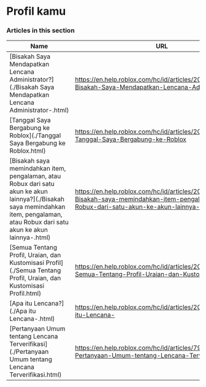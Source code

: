 # Profil kamu  
### Articles in this section
Name|URL
-|-
[Bisakah Saya Mendapatkan Lencana Administrator?](./Bisakah Saya Mendapatkan Lencana Administrator-.html) |https://en.help.roblox.com/hc/id/articles/203312360-Bisakah-Saya-Mendapatkan-Lencana-Administrator-
[Tanggal Saya Bergabung ke Roblox](./Tanggal Saya Bergabung ke Roblox.html) |https://en.help.roblox.com/hc/id/articles/203313060-Tanggal-Saya-Bergabung-ke-Roblox
[Bisakah saya memindahkan item, pengalaman, atau Robux dari satu akun ke akun lainnya?](./Bisakah saya memindahkan item, pengalaman, atau Robux dari satu akun ke akun lainnya-.html) |https://en.help.roblox.com/hc/id/articles/203313090-Bisakah-saya-memindahkan-item-pengalaman-atau-Robux-dari-satu-akun-ke-akun-lainnya-
[Semua Tentang Profil, Uraian, dan Kustomisasi Profil](./Semua Tentang Profil, Uraian, dan Kustomisasi Profil.html) |https://en.help.roblox.com/hc/id/articles/203313660-Semua-Tentang-Profil-Uraian-dan-Kustomisasi-Profil
[Apa itu Lencana?](./Apa itu Lencana-.html) |https://en.help.roblox.com/hc/id/articles/203313620-Apa-itu-Lencana-
[Pertanyaan Umum tentang Lencana Terverifikasi](./Pertanyaan Umum tentang Lencana Terverifikasi.html) |https://en.help.roblox.com/hc/id/articles/7997207259156-Pertanyaan-Umum-tentang-Lencana-Terverifikasi